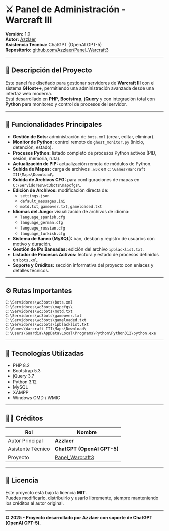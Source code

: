 # ⚔️ Panel de Administración - Warcraft III

**Versión:** 1.0  
**Autor:** [Azzlaer](https://github.com/Azzlaer)  
**Asistencia Técnica:** ChatGPT (OpenAI GPT-5)  
**Repositorio:** [github.com/Azzlaer/Panel_Warcraft3](https://github.com/Azzlaer/Panel_Warcraft3)

---

## 🧩 Descripción del Proyecto

Este panel fue diseñado para gestionar servidores de **Warcraft III** con el sistema **GHost++**, permitiendo una administración avanzada desde una interfaz web moderna.  
Está desarrollado en **PHP**, **Bootstrap**, **jQuery** y con integración total con **Python** para monitoreo y control de procesos del servidor.

---

## 🧠 Funcionalidades Principales

- **Gestión de Bots:** administración de `bots.xml` (crear, editar, eliminar).
- **Monitor de Python:** control remoto de `ghost_monitor.py` (inicio, detención, estado).
- **Procesos Python:** listado completo de procesos Python activos (PID, sesión, memoria, ruta).
- **Actualización de PIP:** actualización remota de módulos de Python.
- **Subida de Mapas:** carga de archivos `.w3x` en `C:\Games\Warcraft III\Maps\Download\`.
- **Subida de Archivos CFG:** para configuraciones de mapas en `C:\Servidores\wc3bots\mapcfgs\`.
- **Edición de Archivos:** modificación directa de:
  - `settings.json`
  - `default_messages.ini`
  - `motd.txt`, `gameover.txt`, `gameloaded.txt`
- **Idiomas del Juego:** visualización de archivos de idioma:
  - `language_spanish.cfg`
  - `language_german.cfg`
  - `language_russian.cfg`
  - `language_turkish.cfg`
- **Sistema de Baneo (MySQL):** ban, desban y registro de usuarios con motivo y duración.
- **Gestión de IPs Baneadas:** edición del archivo `ipblacklist.txt`.
- **Listador de Procesos Activos:** lectura y estado de procesos definidos en `bots.xml`.
- **Soporte y Créditos:** sección informativa del proyecto con enlaces y detalles técnicos.

---

## ⚙️ Rutas Importantes

```text
C:\Servidores\wc3bots\bots.xml
C:\Servidores\wc3bots\mapcfgs\
C:\Servidores\wc3bots\motd.txt
C:\Servidores\wc3bots\gameover.txt
C:\Servidores\wc3bots\gameloaded.txt
C:\Servidores\wc3bots\ipblacklist.txt
C:\Games\Warcraft III\Maps\Download\
C:\Users\Guardia\AppData\Local\Programs\Python\Python312\python.exe
```

---

## 🧰 Tecnologías Utilizadas

- PHP 8.2  
- Bootstrap 5.3  
- jQuery 3.7  
- Python 3.12  
- MySQL  
- XAMPP  
- Windows CMD / WMIC

---

## 👨‍💻 Créditos

| Rol | Nombre |
|-----|--------|
| Autor Principal | **Azzlaer** |
| Asistente Técnico | **ChatGPT (OpenAI GPT-5)** |
| Proyecto | [Panel_Warcraft3](https://github.com/Azzlaer/Panel_Warcraft3) |

---

## 📜 Licencia

Este proyecto está bajo la licencia **MIT**.  
Puedes modificarlo, distribuirlo y usarlo libremente, siempre manteniendo los créditos al autor original.

---

**© 2025 - Proyecto desarrollado por Azzlaer con soporte de ChatGPT (OpenAI GPT-5).**
